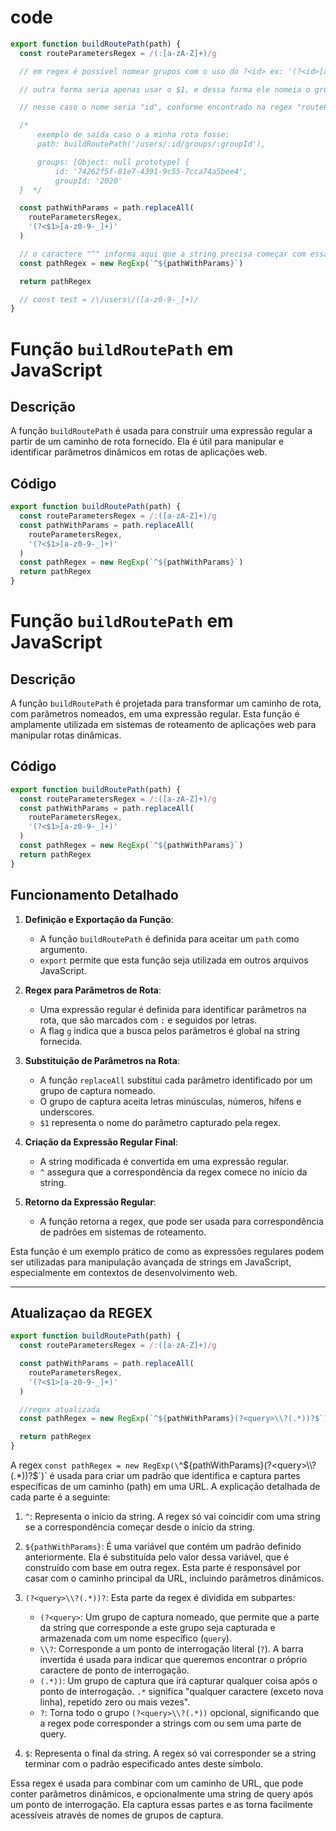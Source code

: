 # code

```js
export function buildRoutePath(path) {
  const routeParametersRegex = /(:[a-zA-Z]+)/g

  // em regex é possível nomear grupos com o uso do ?<id> ex: '(?<id>[a-z0-9-_]+)'

  // outra forma seria apenas usar o $1, e dessa forma ele nomeia o grupo encontrada de acordo com o nome declarado na rota => ex: '/users/:id'

  // nesse caso o nome seria "id", conforme encontrado na regex "routeParametersRegex"

  /* 
      exemplo de saída caso o a minha rota fosse: 
      path: buildRoutePath('/users/:id/groups/:groupId'),

      groups: [Object: null prototype] {
          id: '74262f5f-81e7-4391-9c55-7cca74a5bee4',
          groupId: '2020'
  }  */

  const pathWithParams = path.replaceAll(
    routeParametersRegex,
    '(?<$1>[a-z0-9-_]+)'
  )

  // o caractere "^" informa aqui que a string precisa começar com essa regex. Se omitido ele interpreta que contém essa regex
  const pathRegex = new RegExp(`^${pathWithParams}`)

  return pathRegex

  // const test = /\/users\/([a-z0-9-_]+)/
}
```

# Função `buildRoutePath` em JavaScript

## Descrição

A função `buildRoutePath` é usada para construir uma expressão regular a partir de um caminho de rota fornecido.
Ela é útil para manipular e identificar parâmetros dinâmicos em rotas de aplicações web.

## Código

```javascript
export function buildRoutePath(path) {
  const routeParametersRegex = /:([a-zA-Z]+)/g
  const pathWithParams = path.replaceAll(
    routeParametersRegex,
    '(?<$1>[a-z0-9-_]+)'
  )
  const pathRegex = new RegExp(`^${pathWithParams}`)
  return pathRegex
}
```

# Função `buildRoutePath` em JavaScript

## Descrição

A função `buildRoutePath` é projetada para transformar um caminho de rota, com parâmetros nomeados, em uma expressão regular. Esta função é amplamente utilizada em sistemas de roteamento de aplicações web para manipular rotas dinâmicas.

## Código

```javascript
export function buildRoutePath(path) {
  const routeParametersRegex = /:([a-zA-Z]+)/g
  const pathWithParams = path.replaceAll(
    routeParametersRegex,
    '(?<$1>[a-z0-9-_]+)'
  )
  const pathRegex = new RegExp(`^${pathWithParams}`)
  return pathRegex
}
```

## Funcionamento Detalhado

1. **Definição e Exportação da Função**:

   - A função `buildRoutePath` é definida para aceitar um `path` como argumento.
   - `export` permite que esta função seja utilizada em outros arquivos JavaScript.

2. **Regex para Parâmetros de Rota**:

   - Uma expressão regular é definida para identificar parâmetros na rota, que são marcados com `:` e seguidos por letras.
   - A flag `g` indica que a busca pelos parâmetros é global na string fornecida.

3. **Substituição de Parâmetros na Rota**:

   - A função `replaceAll` substitui cada parâmetro identificado por um grupo de captura nomeado.
   - O grupo de captura aceita letras minúsculas, números, hífens e underscores.
   - `$1` representa o nome do parâmetro capturado pela regex.

4. **Criação da Expressão Regular Final**:

   - A string modificada é convertida em uma expressão regular.
   - `^` assegura que a correspondência da regex comece no início da string.

5. **Retorno da Expressão Regular**:
   - A função retorna a regex, que pode ser usada para correspondência de padrões em sistemas de roteamento.

Esta função é um exemplo prático de como as expressões regulares podem ser utilizadas para manipulação avançada de strings em JavaScript, especialmente em contextos de desenvolvimento web.

---

## Atualizaçao da REGEX

```js
export function buildRoutePath(path) {
  const routeParametersRegex = /:([a-zA-Z]+)/g

  const pathWithParams = path.replaceAll(
    routeParametersRegex,
    '(?<$1>[a-z0-9-_]+)'
  )

  //regex atualizada
  const pathRegex = new RegExp(`^${pathWithParams}(?<query>\\?(.*))?$`)

  return pathRegex
}
```

A regex `const pathRegex = new RegExp(\`^${pathWithParams}(?<query>\\?(.*))?$\`)` é usada para criar um padrão que identifica e captura partes específicas de um caminho (path) em uma URL. A explicação detalhada de cada parte é a seguinte:

1. `^`: Representa o início da string. A regex só vai coincidir com uma string se a correspondência começar desde o início da string.

2. `${pathWithParams}`: É uma variável que contém um padrão definido anteriormente. Ela é substituída pelo valor dessa variável, que é construído com base em outra regex. Esta parte é responsável por casar com o caminho principal da URL, incluindo parâmetros dinâmicos.

3. `(?<query>\\?(.*))?`: Esta parte da regex é dividida em subpartes:

   - `(?<query>`: Um grupo de captura nomeado, que permite que a parte da string que corresponde a este grupo seja capturada e armazenada com um nome específico (`query`).
   - `\\?`: Corresponde a um ponto de interrogação literal (`?`). A barra invertida é usada para indicar que queremos encontrar o próprio caractere de ponto de interrogação.
   - `(.*))`: Um grupo de captura que irá capturar qualquer coisa após o ponto de interrogação. `.*` significa "qualquer caractere (exceto nova linha), repetido zero ou mais vezes".
   - `?`: Torna todo o grupo `(?<query>\\?(.*))` opcional, significando que a regex pode corresponder a strings com ou sem uma parte de query.

4. `$`: Representa o final da string. A regex só vai corresponder se a string terminar com o padrão especificado antes deste símbolo.

Essa regex é usada para combinar com um caminho de URL, que pode conter parâmetros dinâmicos, e opcionalmente uma string de query após um ponto de interrogação. Ela captura essas partes e as torna facilmente acessíveis através de nomes de grupos de captura.
